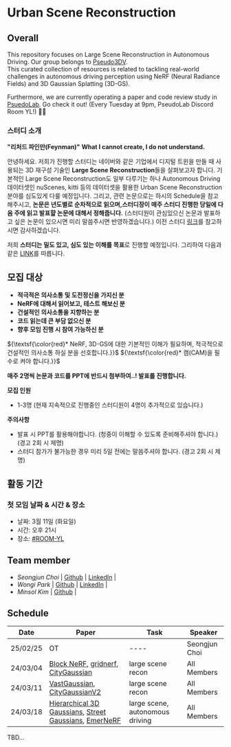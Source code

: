 # Urban Scene Reconstruction

<!--
![model overview](NeRFwithRealWorld.png)
--> 

## Overall
This repository focuses on Large Scene Reconstruction in Autonomous Driving. Our group belongs to [Pseudo3DV](https://github.com/Pseudo-Lab/Pseudo3DV). </br>
This curated collection of resources is related to tackling real-world challenges in autonomous driving perception using NeRF (Neural Radiance Fields) and 3D Gaussian Splatting (3D-GS).

Furthermore, we are currently operating a paper and code review study in [PsuedoLab](https://discord.gg/mNAT2GKM). Go check it out!
(Every Tuesday at 9pm, PseudoLab Discord Room YL!) 🚗💡

### 스터디 소개
**"리처드 파인만(Feynman)"**
**What I cannot create, I do not understand.**

안녕하세요. 저희가 진행할 스터디는 네이버와 같은 기업에서 디지털 트윈을 만들 때 사용되는 3D 재구성 기술인 **Large Scene Reconstruction**들을 살펴보고자 합니다. 기본적인 Large Scene Reconstruction도 일부 다루기는 하나 Autonomous Driving 데이터셋인 nuScenes, kitti 등의 데이터셋을 활용한 Urban Scene Reconstruction 분야를 심도있게 다룰 예정입니다.
그리고, 관련 논문으로는 하시의 Schedule을 참고해주시고, **논문은 년도별로 순차적으로 읽으며,스터디장이 매주 스터디 진행한 당일에 다음 주에 읽고 발표햘 논문에 대해서 정해줍니다.** (스터디원이 관심있으신 논문과 발표하고 싶은 논문이 있으시면 미리 말씀주시면 반영하겠습니다.)
이전 스터디 [링크](https://github.com/Pseudo-Lab/NeRFwithRealWorld)를 참고하시면 감사하겠습니다.

저희 **스터디는 밀도 있고, 심도 있는 이해를 목표**로 진행할 예정입니다. 
그리하여 다음과 같은 [LINK](https://github.com/Pseudo-Lab/Pseudo3DV)를 따릅니다.

## 모집 대상
- **적극적은 의사소통 및 도전정신을 가지신 분**
- **NeRF에 대해서 읽어보고, 테스트 해보신 분**
- **건설적인 의사소통을 지향하는 분**
- **코드 읽는데 큰 부담 없으신 분**
- **향후 모임 진행 시 참여 가능하신 분**

${\textsf{\color{red}* NeRF, 3D-GS에 대한 기본적인 이해가 필요하며, 적극적으로 건설적인 의사소통 하실 분을 선호합니다.}}$
${\textsf{\color{red}*  캠(CAM)을 필수로 켜야 합니다.}}$

**매주 2명씩 논문과 코드를 PPT에 반드시 첨부하여..! 발표를 진행합니다.**

**모집 인원**
- 1-3명 (현재 지속적으로 진행중인 스터디원이 4명이 추가적으로 있습니다.)

**주의사항**
  - 발표 시 PPT를 활용해야합니다. (청중이 이해할 수 있도록 준비해주셔야 합니다.)  (경고 2회 시 제명)
  - 스터디 참가가 불가능한 경우 미리 5일 전에는 말씀주셔야 합니다. (경고 2회 시 제명)

## 활동 기간
### 첫 모임 날짜 & 시간 & 장소
- 날짜: 3월 11일 (화요일)
- 시간: 오후 21시
- 장소: [#ROOM-YL](https://discord.gg/nbpAWKUm)


## Team member
- _Seongjun Choi_ | [Github](https://github.com/DrawingProcess) | [LinkedIn](https://www.linkedin.com/in/seongjun-choi-60b718205/) |
- _Wongi Park_ | [Github](https://github.com/kalelpark) | [LinkedIn](https://www.linkedin.com/in/wongipark/) |
- _Minsol Kim_ | [Github](https://github.com/kim-minsol) |

## Schedule

| Date | Paper | Task | Speaker |
| -------- | -------- | ---- | ---- |
| 25/02/25 | OT       | ---- | Seongjun Choi |
| 24/03/04 | [Block NeRF](https://waymo.com/research/block-nerf/), [gridnerf](https://city-super.github.io/gridnerf/), [CityGaussian](https://dekuliutesla.github.io/citygs/) | large scene recon   | All Members |
| 24/03/11 | [VastGaussian](https://vastgaussian.github.io/), [CityGaussianV2](https://dekuliutesla.github.io/CityGaussianV2/) | large scene recon   | All Members |
| 24/03/18 | [Hierarchical 3D Gaussians](https://repo-sam.inria.fr/fungraph/hierarchical-3d-gaussians), [Street Gaussians](https://github.com/zju3dv/street_gaussians), [EmerNeRF](https://emernerf.github.io/) | large scene, autonomous driving   | All Members |
TBD...
